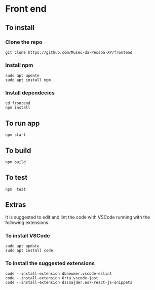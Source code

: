 # Front end

## To install

### Clone the repo
```
git clone https://github.com/Museu-da-Pessoa-XP/frontend
```

### Install npm
```
sudo apt update
sudo apt install npm
```

### Install dependecies
```
cd frontend
npm install
```

## To run app
```
npm start
```

## To build
```
npm build
```

## To test
```
npm  test
```

## Extras 

It is suggested to edit and lint the code with VSCode running with the following extensions. 

### To install VSCode
``` 
sudo apt update
sudo apt install code
```

### To install the suggested extensions
```
code --install-extension dbaeumer.vscode-eslint
code --install-extension Orta.vscode-jest
code --install-extension dsznajder.es7-react-js-snippets
```

